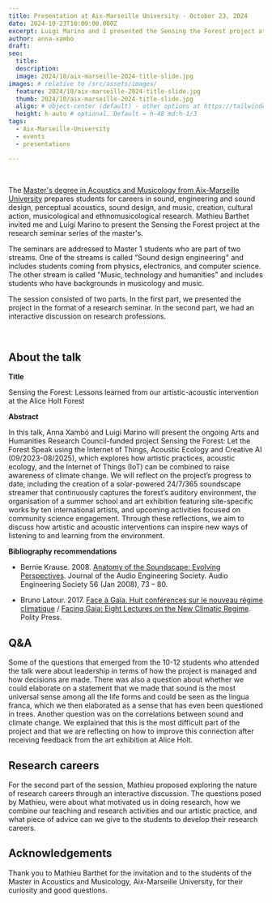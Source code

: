 ```yaml
---
title: Presentation at Aix-Marseille University - October 23, 2024
date: 2024-10-23T10:00:00.000Z
excerpt: Luigi Marino and I presented the Sensing the Forest project at the Master in Acoustics and Musicology, Aix-Marseille University.
author: anna-xambo
draft:
seo:
  title:
  description:
  image: 2024/10/aix-marseille-2024-title-slide.jpg
images: # relative to /src/assets/images/
  feature: 2024/10/aix-marseille-2024-title-slide.jpg
  thumb: 2024/10/aix-marseille-2024-title-slide.jpg
  align: # object-center (default) - other options at https://tailwindcss.com/docs/object-position
  height: h-auto # optional. Default = h-48 md:h-1/3
tags:
  - Aix-Marseille-University
  - events  
  - presentations

---
```


<br />

The [Master's degree in Acoustics and Musicology from Aix-Marseille University](https://aec-music.eu/news-article/master-of-acoustics-and-musicology-aix-marseille-universite/) prepares students for careers in sound, engineering and sound design, perceptual acoustics, sound design, and music, creation, cultural action, musicological and ethnomusicological research. Mathieu Barthet invited me and Luigi Marino to present the Sensing the Forest project at the research seminar series of the master's.

The seminars are addressed to Master 1 students who are part of two streams. One of the streams is called "Sound design engineering" and includes students coming from physics, electronics, and computer science. The other stream is called "Music, technology and humanities" and includes students who have backgrounds in musicology and music.

The session consisted of two parts. In the first part, we presented the project in the format of a research seminar. In the second part, we had an interactive discussion on research professions.

<br />

## About the talk

**Title**

Sensing the Forest: Lessons learned from our artistic-acoustic intervention at the Alice Holt Forest

**Abstract**


In this talk, Anna Xambó and Luigi Marino will present the ongoing Arts and Humanities Research Council-funded project Sensing the Forest: Let the Forest Speak using the Internet of Things, Acoustic Ecology and Creative AI (09/2023-08/2025), which explores how artistic practices, acoustic ecology, and the Internet of Things (IoT) can be combined to raise awareness of climate change. We will reflect on the project’s progress to date, including the creation of a solar-powered 24/7/365 soundscape streamer that continuously captures the forest’s auditory environment, the organisation of a summer school and art exhibition featuring site-specific works by ten international artists, and upcoming activities focused on community science engagement. Through these reflections, we aim to discuss how artistic and acoustic interventions can inspire new ways of listening to and learning from the environment.

**Bibliography recommendations**

* Bernie Krause. 2008. [Anatomy of the Soundscape: Evolving Perspectives](https://www.researchgate.net/publication/257943187_Anatomy_of_the_Soundscape_Evolving_Perspectives). Journal of the Audio Engineering Society. Audio Engineering Society 56 (Jan 2008), 73 – 80.

* Bruno Latour. 2017. [Face à Gaïa. Huit conférences sur le nouveau régime climatique](http://www.bruno-latour.fr/node/634.html) / [Facing Gaia: Eight Lectures on the New Climatic Regime](http://www.bruno-latour.fr/node/693.html). Polity Press. 

<!-- The slides of my presentation are available [here](/assets/pdf/CHIME-2023.pdf). -->

## Q&A

Some of the questions that emerged from the 10-12 students who attended the talk were about leadership in terms of how the project is managed and how decisions are made. There was also a question about whether we could elaborate on a statement that we made that sound is the most universal sense among all the life forms and could be seen as the lingua franca, which we then elaborated as a sense that has even been questioned in trees. Another question was on the correlations between sound and climate change. We explained that this is the most difficult part of the project and that we are reflecting on how to improve this connection after receiving feedback from the art exhibition at Alice Holt.

## Research careers

For the second part of the session, Mathieu proposed exploring the nature of research careers through an interactive discussion. The questions posed by Mathieu, were about what motivated us in doing research, how we combine our teaching and research activities and our artistic practice, and what piece of advice can we give to the students to develop their research careers.

## Acknowledgements

Thank you to Mathieu Barthet for the invitation and to the students of the Master in Acoustics and Musicology, Aix-Marseille University, for their curiosity and good questions.
